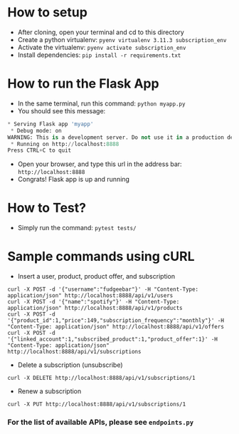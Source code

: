 # How to setup
- After cloning, open your terminal and cd to this directory
- Create a python virtualenv: `pyenv virtualenv 3.11.3 subscription_env`
- Activate the virtualenv: `pyenv activate subscription_env`
- Install dependencies: `pip install -r requirements.txt`

# How to run the Flask App
- In the same terminal, run this command: `python myapp.py`
- You should see this message:
```python
* Serving Flask app 'myapp'
 * Debug mode: on
WARNING: This is a development server. Do not use it in a production deployment. Use a production WSGI server instead.
 * Running on http://localhost:8888
Press CTRL+C to quit
```
- Open your browser, and type this url in the address bar: `http://localhost:8888`
- Congrats! Flask app is up and running

# How to Test?
- Simply run the command: `pytest tests/`

# Sample commands using cURL
- Insert a user, product, product offer, and subscription
```
curl -X POST -d '{"username":"fudgeebar"}' -H "Content-Type: application/json" http://localhost:8888/api/v1/users
curl -X POST -d '{"name":"spotify"}' -H "Content-Type: application/json" http://localhost:8888/api/v1/products
curl -X POST -d '{"product_id":1,"price":149,"subscription_frequency":"monthly"}' -H "Content-Type: application/json" http://localhost:8888/api/v1/offers
curl -X POST -d '{"linked_account":1,"subscribed_product":1,"product_offer":1}' -H "Content-Type: application/json" http://localhost:8888/api/v1/subscriptions                                            
```
- Delete a subscription (unsubscribe)
```
curl -X DELETE http://localhost:8888/api/v1/subscriptions/1
```
- Renew a subscription
```
curl -X PUT http://localhost:8888/api/v1/subscriptions/1
```

### For the list of available APIs, please see `endpoints.py` 


